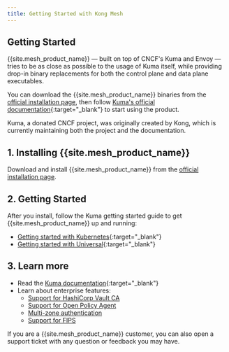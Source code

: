 ```yaml
---
title: Getting Started with Kong Mesh
---
```


## Getting Started

{{site.mesh_product_name}} &mdash; built on top of CNCF's Kuma and Envoy &mdash;
 tries to be as close as possible to the usage of Kuma itself, while providing
 drop-in binary replacements for both the control plane and data plane
 executables.

You can download the {{site.mesh_product_name}} binaries from the
[official installation page](/mesh/{{page.kong_version}}/install), then follow
[Kuma's official documentation](https://kuma.io/docs){:target="_blank"} to start using the product.

<div class="alert alert-ee blue">
   Kuma, a donated CNCF project, was originally created by Kong, which is
   currently maintaining both the project and the documentation.
</div>

## 1. Installing {{site.mesh_product_name}}

Download and install {{site.mesh_product_name}} from the
[official installation page](/mesh/{{page.kong_version}}/install).

## 2. Getting Started

After you install, follow the Kuma getting started guide to get
{{site.mesh_product_name}} up and running:

* [Getting started with Kubernetes](https://kuma.io/docs/latest/quickstart/kubernetes/){:target="_blank"}
* [Getting started with Universal](https://kuma.io/docs/latest/quickstart/universal/){:target="_blank"}

## 3. Learn more

* Read the [Kuma documentation](https://kuma.io/docs/){:target="_blank"}
* Learn about enterprise features:
  * [Support for HashiCorp Vault CA](/mesh/{{page.kong_version}}/features/vault)
  * [Support for Open Policy Agent](/mesh/{{page.kong_version}}/features/opa)
  * [Multi-zone authentication](/mesh/{{page.kong_version}}/features/kds-auth)
  * [Support for FIPS](/mesh/{{page.kong_version}}/features/fips-support)

If you are a {{site.mesh_product_name}} customer, you can also open a support
ticket with any question or feedback you may have.
